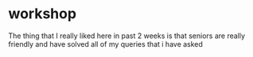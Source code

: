 # workshop

The thing that I really liked here in past 2 weeks is that seniors are really friendly and have solved all of my queries that i have asked
